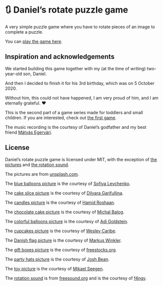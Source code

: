 # :arrows_clockwise: Daniel’s rotate puzzle game

A very simple puzzle game where you have to rotate pieces of an image to complete a puzzle.

You can [play the game here](https://bence-toth.github.io/daniel-rotation-puzzle-game/).


## Inspiration and acknowledgements

We started building this game together with my (at the time of writing) two-year-old son, Daniel.

And then I decided to finish it for his 3rd birthday, which was on 5 October 2020.

Without him, this could not have happened, I am very proud of him, and I am eternally grateful. :heart:

This is the second part of a game series made for toddlers and small children. If you are interested, check out [the first game](https://github.com/bence-toth/daniel-memory-game).

The music recording is the courtesy of Daniel’s godfather and my best friend [Mátyás Egervári](https://www.youtube.com/channel/UC5UBQWgQM3w34bu4uWJaTbA).


## License

Daniel’s rotate puzzle game is licensed under MIT,
with the exception of [the pictures](https://github.com/bence-toth/daniel-rotation-puzzle-game/tree/master/assets/puzzles) and [the rotation sound](https://github.com/bence-toth/daniel-rotation-puzzle-game/blob/master/assets/sound/flip.mp3).

The pictures are from [unsplash.com](https://unsplash.com/).

The [blue balloons picture](https://unsplash.com/photos/Meeycb5dpXs) is the courtesy of [Sofiya Levchenko](https://www.behance.net/sofelin).

The [cake slice picture](https://unsplash.com/photos/I48gnI1Qs5o) is the courtesy of [Dilyara Garifullina](https://unsplash.com/@dilja96).

The [candles picture](https://unsplash.com/photos/BQrzI0vi9x0) is the courtesy of [Hamid Roshaan](https://roshaan.com/).

The [chocolate cake picture](https://unsplash.com/photos/HkOK6xWq38k) is the courtesy of [Michal Balog](https://www.instagram.com/mikbutcher/).

The [colorful balloons picture](https://unsplash.com/photos/Hli3R6LKibo) is the courtesy of [Adi Goldstein](https://www.instagram.com/adigold1/).

The [cupcakes picture](https://unsplash.com/photos/1AyWSoU6QBs) is the courtesy of [Wesley Caribe](https://www.instagram.com/wesleycaribe/).

The [Danish flag picture](https://unsplash.com/photos/qdrWX3HLTPk) is the courtesy of [Markus Winkler](https://viarami.com/).

The [gift boxes picture](https://unsplash.com/photos/PxM8aeJbzvk) is the courtesy of [freestocks.org](https://freestocks.org/?utm_medium=referral&utm_source=unsplash).

The [party hats picture](https://unsplash.com/photos/SJ3x7yxU4ak) is the courtesy of [Josh Bean](http://joshtbean.com/).

The [toy picture](https://unsplash.com/photos/Yz5BHrQpCh8) is the courtesy of [Mikael Seegen](https://unsplash.com/@mikael_seegen).

The [rotation sound](https://freesound.org/people/f4ngy/sounds/240776/) is from [freesound.org](https://freesound.org/) and is the courtesy of [f4ngy](https://freesound.org/people/f4ngy/).
